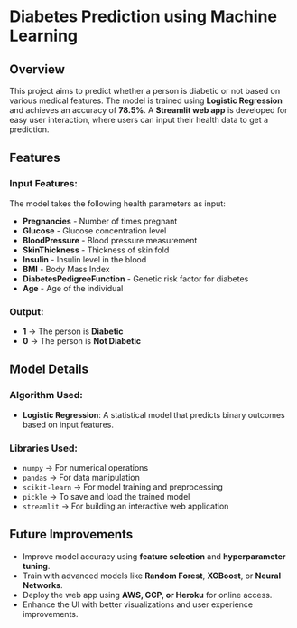 # Diabetes Prediction using Machine Learning  

## Overview  
This project aims to predict whether a person is diabetic or not based on various medical features. The model is trained using **Logistic Regression** and achieves an accuracy of **78.5%**. A **Streamlit web app** is developed for easy user interaction, where users can input their health data to get a prediction.  

## Features  

### **Input Features:**  
The model takes the following health parameters as input:  
- **Pregnancies** - Number of times pregnant  
- **Glucose** - Glucose concentration level  
- **BloodPressure** - Blood pressure measurement  
- **SkinThickness** - Thickness of skin fold  
- **Insulin** - Insulin level in the blood  
- **BMI** - Body Mass Index  
- **DiabetesPedigreeFunction** - Genetic risk factor for diabetes  
- **Age** - Age of the individual  

### **Output:**  
- **1** → The person is **Diabetic**  
- **0** → The person is **Not Diabetic**  

## Model Details  

### **Algorithm Used:**  
- **Logistic Regression**: A statistical model that predicts binary outcomes based on input features.  

### **Libraries Used:**  
- `numpy` → For numerical operations  
- `pandas` → For data manipulation  
- `scikit-learn` → For model training and preprocessing  
- `pickle` → To save and load the trained model  
- `streamlit` → For building an interactive web application  

## Future Improvements  
- Improve model accuracy using **feature selection** and **hyperparameter tuning**.  
- Train with advanced models like **Random Forest**, **XGBoost**, or **Neural Networks**.  
- Deploy the web app using **AWS, GCP, or Heroku** for online access.  
- Enhance the UI with better visualizations and user experience improvements.  





